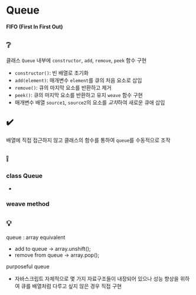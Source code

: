 # Queue
**FIFO (First In First Out)**

## ❔
클래스 `Queue` 내부에 `constructor`, `add`, `remove`, `peek` 함수 구현  
- `constructor()`: 빈 배열로 초기화
- `add(element)`: 매개변수 `element`를 큐의 처음 요소로 삽입
- `remove()`: 큐의 마지막 요소를 반환하고 제거
- `peek()`: 큐의 마지막 요소를 반환하고 유지
`weave` 함수 구현
- 매개변수 배열 `source1`, `source2`의 요소를 *교차*하여 새로운 큐애 삽입

## ✔️
배열에 직접 접근하지 않고 클래스의 함수를 통하여 `queue`를 수동적으로 조작

## ❕
### class Queue
- 

### weave method

## 💡
queue : array equivalent  
- add to queue -> array.unshift();
- remove from queue -> array.pop();  

purposeful queue
- 자바스크립트 자체적으로 몇 가지 자료구조들이 내장되어 있으나 성능 향상을 위하여 큐를 배열처럼 다루고 싶지 않은 경우 직접 구현
